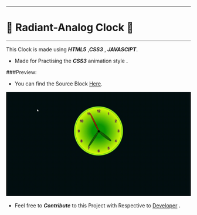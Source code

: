 <hr>

#   :dizzy: Radiant-Analog **Clock**  :dizzy:
<hr>

  This Clock is made using _**HTML5**_ ,_**CSS3**_ , _**JAVASCIPT**_.
  
 * Made for Practising the _**CSS3**_ animation style **.**

###Preview:
- You can find the Source Block [Here](./source/index.html).
  
![clock](./source/Clock.gif#gh-dark-mode-only)

- Feel free to _**Contribute**_ to this Project with Respective to  [Developer](@nazar-ansari) **.**
